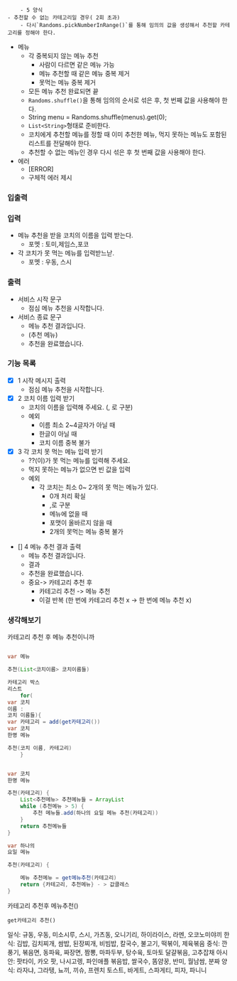 		- 5 양식
	- 추천할 수 없는 카테고리일 경우( 2회 초과)
		- 다시`Randoms.pickNumberInRange()`를 통해 임의의 값을 생성해서 추천할 카테고리를 정해야 한다.

- 메뉴
    - 각 중복되지 않는 메뉴 추천
        - 사람이 다르면 같은 메뉴 가능
        - 메뉴 추천할 때 같은 메뉴 중복 제거
        - 못먹는 메뉴 중복 제거
    - 모든 메뉴 추천 완료되면 끝
    - `Randoms.shuffle()`을 통해 임의의 순서로 섞은 후, 첫 번째 값을 사용해야 한다.
    - String menu = Randoms.shuffle(menus).get(0);
    - `List<String>`형태로 준비한다.
    - 코치에게 추천할 메뉴를 정할 때 이미 추천한 메뉴, 먹지 못하는 메뉴도 포함된 리스트를 전달해야 한다.
    - 추천할 수 없는 메뉴인 경우 다시 섞은 후 첫 번째 값을 사용해야 한다.
- 에러
    - [ERROR]
    - 구체적 에러 제시

### 입출력

### 입력

- 메뉴 추천을 받을 코치의 이름을 입력 받는다.
    - 포멧 : 토미,제임스,포코
- 각 코치가 못 먹는 메뉴를 입력받느낟.
    - 포멧 : 우동, 스시

### 출력

- 서비스 시작 문구
    - 점심 메뉴 추천을 시작합니다.
- 서비스 종료 문구
    - 메뉴 추천 결과입니다.
    - (추천 메뉴)
    - 추천을 완료했습니다.

### 기능 목록

- [x] 1 시작 메시지 출력
    - 점심 메뉴 추천을 시작합니다.
- [x] 2 코치 이름 입력 받기
    - 코치의 이름을 입력해 주세요. (, 로 구분)
    - 예외
        - 이름 최소 2~4글자가 아닐 때
        - 한글이 아닐 때
        - 코치 이름 중복 불가
- [x] 3 각 코치 못 먹는 메뉴 입력 받기
    - ??(이)가 못 먹는 메뉴를 입력해 주세요.
    - 먹지 못하는 메뉴가 없으면 빈 값을 입력
    - 예외
        - 각 코치는 최소 0~ 2개의 못 먹는 메뉴가 있다.
            - 0개 처리 확실
            - ,로 구분
            - 메뉴에 없을 때
            - 포맷이 올바르지 않을 때
            - 2개의 못먹는 메뉴 중복 불가
- [] 4 메뉴 추천 결과 출력
    - 메뉴 추천 결과입니다.
    - 결과
    - 추천을 완료했습니다.
    - 중요-> 카테고리 추천 후
        - 카테고리 추천 -> 메뉴 추천
        - 이걸 반복 (한 번에 카테고리 추천 x -> 한 번에 메뉴 추천 x)

### 생각해보기

카테고리 추천 후 메뉴 추천이니까

```java

var 메뉴

추천(List<코치이름> 코치이름들)

카테고리 박스
리스트
	for(
var 코치
이름 :
코치 이름들){
var 카테고리 = add(get카테고리())
var 코치
한명 메뉴

추천(코치 이름, 카테고리)
	}


var 코치
한명 메뉴

추천(카테고리) {
    List<추천메뉴> 추천메뉴들 = ArrayList
    while (추천메뉴 > 5) {
        추천 메뉴들.add(하나의 요일 메뉴 추천(카테고리))
    }
    return 추천메뉴들
}

var 하나의
요일 메뉴

추천(카테고리) {

    메뉴 추천메뉴 = get메뉴추천(카테고리)
    return {카테고리, 추천메뉴} - > 값클레스
}
```

카테고리 추천후 메뉴추천()

	get카테고리 추천()

일식: 규동, 우동, 미소시루, 스시, 가츠동, 오니기리, 하이라이스, 라멘, 오코노미야끼
한식: 김밥, 김치찌개, 쌈밥, 된장찌개, 비빔밥, 칼국수, 불고기, 떡볶이, 제육볶음
중식: 깐풍기, 볶음면, 동파육, 짜장면, 짬뽕, 마파두부, 탕수육, 토마토 달걀볶음, 고추잡채
아시안: 팟타이, 카오 팟, 나시고렝, 파인애플 볶음밥, 쌀국수, 똠얌꿍, 반미, 월남쌈, 분짜
양식: 라자냐, 그라탱, 뇨끼, 끼슈, 프렌치 토스트, 바게트, 스파게티, 피자, 파니니
